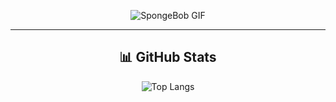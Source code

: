 <div align="center">

![SpongeBob GIF](https://i.pinimg.com/originals/4a/5d/4c/4a5d4c1d0596927e4eaf592f978e078d.gif)

---

## 📊 GitHub Stats
![Top Langs](https://github-readme-stats.vercel.app/api/top-langs/?username=hanz15-bacus&layout=compact&theme=tokyonight)

</div>
